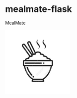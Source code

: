 # mealmate-flask
[MealMate](https://mealmate-flask.herokuapp.com/)

![MealMate Logo](website/static/icon_blank.png/)
